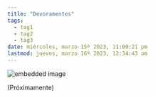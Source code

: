```yaml
---
title: "Devoramentes"
tags:
  - tag1
  - tag2
  - tag3
date: miércoles, marzo 15º 2023, 11:00:21 pm
lastmod: jueves, marzo 16º 2023, 12:34:43 am
---
```


![embedded image](https://assets.legendkeeper.com/4773ccf9-fcf0-45ce-aa7f-ebab4d5f739c.png "Attachment")

(Próximamente)